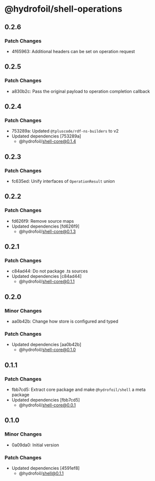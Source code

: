 # @hydrofoil/shell-operations

## 0.2.6

### Patch Changes

- 4f65963: Additional headers can be set on operation request

## 0.2.5

### Patch Changes

- a830b2c: Pass the original payload to operation completion callback

## 0.2.4

### Patch Changes

- 753289a: Updated `@tpluscode/rdf-ns-builders` to v2
- Updated dependencies [753289a]
  - @hydrofoil/shell-core@0.1.4

## 0.2.3

### Patch Changes

- fc635ed: Unify interfaces of `OperationResult` union

## 0.2.2

### Patch Changes

- fd626f9: Remove source maps
- Updated dependencies [fd626f9]
  - @hydrofoil/shell-core@0.1.3

## 0.2.1

### Patch Changes

- c84ad44: Do not package .ts sources
- Updated dependencies [c84ad44]
  - @hydrofoil/shell-core@0.1.1

## 0.2.0

### Minor Changes

- aa0b42b: Change how store is configured and typed

### Patch Changes

- Updated dependencies [aa0b42b]
  - @hydrofoil/shell-core@0.1.0

## 0.1.1

### Patch Changes

- fbb7cd5: Extract core package and make `@hydrofoil/shell` a meta package
- Updated dependencies [fbb7cd5]
  - @hydrofoil/shell-core@0.0.1

## 0.1.0

### Minor Changes

- 0a09da0: Initial version

### Patch Changes

- Updated dependencies [4591ef8]
  - @hydrofoil/shell@0.1.1
